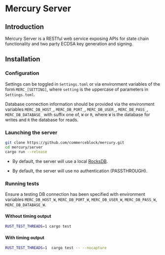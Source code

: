 # Mercury Server

## Introduction
Mercury Server is a RESTful web service exposing APIs for state chain functionality and two party ECDSA key generation and signing.

## Installation

### Configuration
Settings can be toggled in `Settings.toml` or via environment variables of the form `MERC_[SETTING]`, where
`setting` is the uppercase of parameters in `Settings.toml`.

Database connection information should be provided via the environment variables
`MERC_DB_HOST_`, `MERC_DB_PORT_`, `MERC_DB_USER_`, `MERC_DB_PASS_`, `MERC_DB_DATABASE_` with suffix one of,
`W` or `R`, where `W` is the database for writes and `R` the database for reads.


### Launching the server
```bash
git clone https://github.com/commerceblock/mercury.git
cd mercury/server
cargo run --release
```

* By default, the server will use a local [RocksDB](https://rocksdb.org/).<br>

* By default, the server will use no authentication (PASSTHROUGH).<br>

### Running tests
Ensure a testing DB connection has been specified with environment variables `MERC_DB_HOST_W`,
`MERC_DB_PORT_W`, `MERC_DB_USER_W`, `MERC_DB_PASS_W`, `MERC_DB_DATABASE_W`.

#### Without timing output
```bash
RUST_TEST_THREADS=1 cargo test
```

#### With timing output
```bash
RUST_TEST_THREADS=1  cargo test -- --nocapture
```
